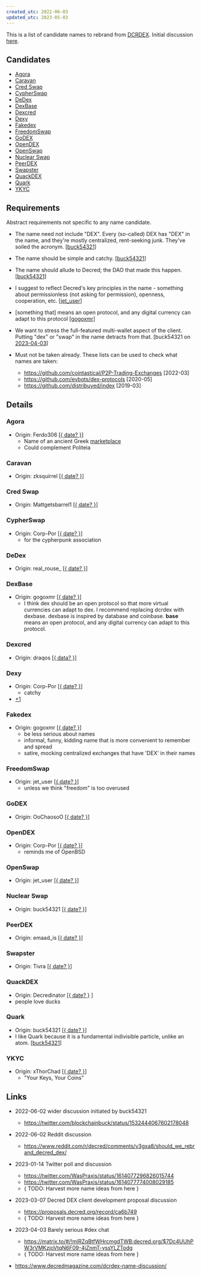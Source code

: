 ```yaml
---
created_utc: 2022-06-03
updated_utc: 2023-05-03
---
```


This is a list of candidate names to rebrand from [DCRDEX](https://github.com/decred/dcrdex). Initial discussion [here](https://www.reddit.com/r/decred/comments/v3gxa8/should_we_rebrand_decred_dex/).


## Candidates

- [Agora](#agora)
- [Caravan](#caravan)
- [Cred Swap](#cred-swap)
- [CypherSwap](#cypherswap)
- [DeDex](#dedex)
- [DexBase](#dexbase)
- [Dexcred](#dexcred)
- [Dexy](#dexy)
- [Fakedex](#fakedex)
- [FreedomSwap](#freedomswap)
- [GoDEX](#godex)
- [OpenDEX](#opendex)
- [OpenSwap](#openswap)
- [Nuclear Swap](#nuclear-swap)
- [PeerDEX](#peerdex)
- [Swapster](#swapster)
- [QuackDEX](#quackdex)
- [Quark](#quark)
- [YKYC](#ykyc)


## Requirements

Abstract requirements not specific to any name candidate.

- The name need not include "DEX". Every (so-called) DEX has "DEX" in the name, and they're mostly centralized, rent-seeking junk. They've soiled the acronym. \[[buck54321](https://twitter.com/blockchainbuck/status/1532444077790093312)\]

- The name should be simple and catchy. \[[buck54321](https://twitter.com/blockchainbuck/status/1532444077790093312)\]

- The name should allude to Decred; the DAO that made this happen. \[[buck54321](https://twitter.com/blockchainbuck/status/1532444077790093312)\]

- I suggest to reflect Decred's key principles in the name - something about permissionless (not asking for permission), openness, cooperation, etc. \[[jet_user](https://www.reddit.com/r/decred/comments/v3gxa8/should_we_rebrand_decred_dex/ib1zyr6/)\]

- \[something that\] means an open protocol, and any digital currency can adapt to this protocol \[[gogoxmr](https://www.reddit.com/r/decred/comments/v3gxa8/should_we_rebrand_decred_dex/ib0b4n7/)\]

- We want to stress the full-featured multi-wallet aspect of the client. Putting "dex" or "swap" in the name detracts from that. \[buck54321 on [2023-04-03](https://matrix.to/#/!mlRZqBtfWHrcmgdTWB:decred.org/$2u4cpz8i9spj4D2qpLMlGs0XzaPpanyRlASr7kLMlcs)\]

- Must not be taken already. These lists can be used to check what names are taken:
  - https://github.com/cointastical/P2P-Trading-Exchanges \[2022-03\]
  - https://github.com/evbots/dex-protocols \[2020-05\]
  - https://github.com/distribuyed/index \[2019-03\]


## Details


### Agora

- Origin: Ferdo306 \[[{ date? }](https://www.reddit.com/r/decred/comments/v3gxa8/should_we_rebrand_decred_dex/ib4v3yk/)\]
  - Name of an ancient Greek [marketplace](https://ancientgreecefacts.com/marketplace/)
  - Could complement Politeia


### Caravan

- Origin: zksquirrel \[[{ date? }](https://twitter.com/zksquirrel/status/1614254489254379522)\]


### Cred Swap

- Origin: Mattgetsbarrel1 \[[{ date? }](https://twitter.com/Mattgetsbarrel1/status/1532455266121199616)\]


### CypherSwap

- Origin: Corp-Por \[[{ date? }](https://www.reddit.com/r/decred/comments/v3gxa8/should_we_rebrand_decred_dex/ib1aawm/)\]
  - for the cypherpunk association


### DeDex

- Origin: real\_rouse\_ \[[{ date? }](https://twitter.com/real_rouse_/status/1614223687250579456)\]


### DexBase

- Origin: gogoxmr \[[{ date? }](https://www.reddit.com/r/decred/comments/v3gxa8/should_we_rebrand_decred_dex/ib0b4n7/)\]
  - I think dex should be an open protocol so that more virtual currencies can adapt to dex. I recommend replacing dcrdex with dexbase. dexbase is inspired by database and coinbase. **base** means an open protocol, and any digital currency can adapt to this protocol.


### Dexcred

- Origin: draqos \[[{ data? }](https://twitter.com/draqos/status/1614294655461376002)\]


### Dexy

- Origin: Corp-Por \[[{ date? }](https://www.reddit.com/r/decred/comments/v3gxa8/should_we_rebrand_decred_dex/ib1aawm/)\]
  - catchy
- [+1](https://twitter.com/applesaucesome1/status/1614081082047041536)


### Fakedex

- Origin: gogoxmr \[[{ date? }](https://www.reddit.com/r/decred/comments/v3gxa8/should_we_rebrand_decred_dex/ib7mspp/)\]
  - be less serious about names
  - informal, funny, kidding name that is more convenient to remember and spread
  - satire, mocking centralized exchanges that have 'DEX' in their names


### FreedomSwap

- Origin: jet\_user \[[{ date? }](https://www.reddit.com/r/decred/comments/v3gxa8/should_we_rebrand_decred_dex/ib204fe/)\]
  - unless we think "freedom" is too overused


### GoDEX

- Origin: OoChaosoO \[[{ date? }](https://twitter.com/OoChaosoO/status/1614104283049512961)\]


### OpenDEX

- Origin: Corp-Por \[[{ date? }](https://www.reddit.com/r/decred/comments/v3gxa8/should_we_rebrand_decred_dex/ib1aawm/)\]
  - reminds me of OpenBSD


### OpenSwap

- Origin: jet\_user \[[{ date? }](https://www.reddit.com/r/decred/comments/v3gxa8/should_we_rebrand_decred_dex/ib204fe/)\]


### Nuclear Swap

- Origin: buck54321 \[[{ date? }](https://twitter.com/blockchainbuck/status/1532444088003219456)\]


### PeerDEX

- Origin: emaad\_is \[[{ date? }](https://twitter.com/emaad_is/status/1614078774382837760)\]


### Swapster

- Origin: Tivra \[[{ date? }](https://twitter.com/WasPraxis/status/1614100017282961408)\]


### QuackDEX

- Origin: Decredinator \[[{ date? }](https://www.reddit.com/r/decred/comments/v3gxa8/should_we_rebrand_decred_dex/ib3y316/) \]
- people love ducks


### Quark

- Origin: buck54321 \[[{ date? }](https://twitter.com/blockchainbuck/status/1532444094600949761)\]
- I like Quark because it is a fundamental indivisible particle, unlike an atom. \[[buck54321](https://www.reddit.com/r/decred/comments/v3gxa8/should_we_rebrand_decred_dex/iazqkhr/)\]


### YKYC

- Origin: xThorChad \[[{ date? }](https://twitter.com/xThorChad/status/1614128561945722881)\]
  - "Your Keys, Your Coins"


## Links

- 2022-06-02 wider discussion initiated by buck54321
  - https://twitter.com/blockchainbuck/status/1532444067602178048

- 2022-06-02 Reddit discussion
  - https://www.reddit.com/r/decred/comments/v3gxa8/should_we_rebrand_decred_dex/

- 2023-01-14 Twitter poll and discussion
  - https://twitter.com/WasPraxis/status/1614077296826015744
  - https://twitter.com/WasPraxis/status/1614077774008029185
  - { TODO: Harvest more name ideas from here }

- 2023-03-07 Decred DEX client development proposal discussion
  - https://proposals.decred.org/record/ca6b749
  - { TODO: Harvest more name ideas from here }

- 2023-04-03 Barely serious #dex chat
  - https://matrix.to/#/!mlRZqBtfWHrcmgdTWB:decred.org/$7Dc4UUhPW3rVMKzjoVtqN6F09-4jZnmT-yssYLZTodg
  - { TODO: Harvest more name ideas from here }

- https://www.decredmagazine.com/dcrdex-name-discussion/
